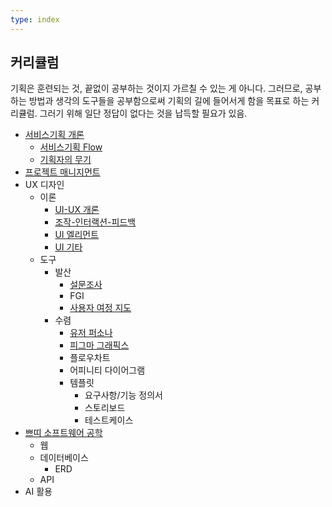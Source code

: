 ```yaml
---
type: index
---
```

## 커리큘럼

기획은 훈련되는 것, 끝없이 공부하는 것이지 가르칠 수 있는 게 아니다. 그러므로, 공부하는 방법과 생각의 도구들을 공부함으로써 기획의 길에 들어서게 함을 목표로 하는 커리큘럼. 그러기 위해 일단 정답이 없다는 것을 납득할 필요가 있음. 

- [서비스기획 개론](modules/서비스기획%20개론.md)
	- [서비스기획 Flow](modules/서비스기획%20Flow.md)
	- [기획자의 무기](modules/기획자의%20무기.md)
- [프로젝트 매니지먼트](modules/프로젝트%20매니지먼트.md)
- UX 디자인
	- 이론
		- [UI-UX 개론](modules/UI-UX%20개론.md)
		- [조작-인터랙션-피드백](modules/조작-인터랙션-피드백.md)
		- [UI 엘리먼트](modules/UI%20엘리먼트.md)
		- [UI 기타](modules/UI%20기타.md)
	- 도구
		- 발산
			- [설문조사](modules/설문조사.md)
			- FGI
			- [사용자 여정 지도](modules/사용자%20여정%20지도.md)
		- 수렴
			- [유저 퍼소나](modules/유저%20퍼소나.md)
			- [피그마 그래픽스](피그마%20그래픽스.md)
			- 플로우차트
			- 어피니티 다이어그램
			- 템플릿
				- 요구사항/기능 정의서
				- 스토리보드
				- 테스트케이스
- [쁘띠 소프트웨어 공학](modules/쁘띠%20소프트웨어%20공학.md)
	- 웹
	- 데이터베이스
		- ERD
	- API
- AI 활용